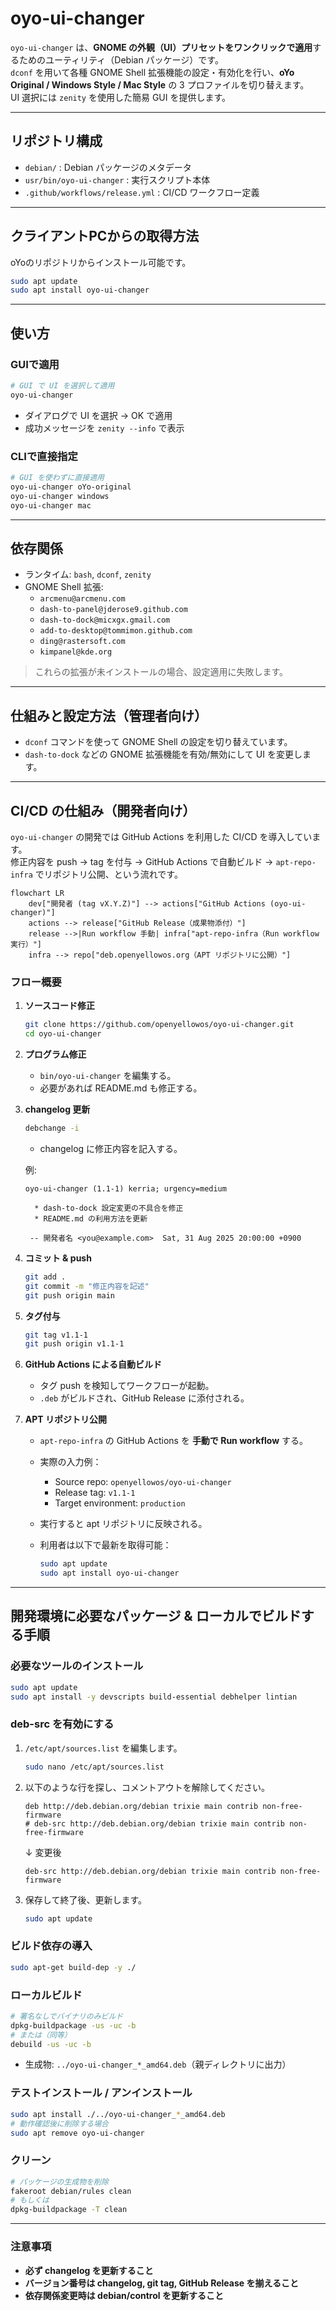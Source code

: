 # oyo-ui-changer

`oyo-ui-changer` は、**GNOME の外観（UI）プリセットをワンクリックで適用**するためのユーティリティ（Debian パッケージ）です。  
`dconf` を用いて各種 GNOME Shell 拡張機能の設定・有効化を行い、**oYo Original / Windows Style / Mac Style** の 3 プロファイルを切り替えます。  
UI 選択には `zenity` を使用した簡易 GUI を提供します。

---

## リポジトリ構成

- `debian/` : Debian パッケージのメタデータ  
- `usr/bin/oyo-ui-changer` : 実行スクリプト本体  
- `.github/workflows/release.yml` : CI/CD ワークフロー定義  

---

## クライアントPCからの取得方法

oYoのリポジトリからインストール可能です。

```bash
sudo apt update
sudo apt install oyo-ui-changer
```

---

## 使い方

### GUIで適用
```bash
# GUI で UI を選択して適用
oyo-ui-changer
```
- ダイアログで UI を選択 → OK で適用  
- 成功メッセージを `zenity --info` で表示  

### CLIで直接指定
```bash
# GUI を使わずに直接適用
oyo-ui-changer oYo-original
oyo-ui-changer windows
oyo-ui-changer mac
```

---

## 依存関係

- ランタイム: `bash`, `dconf`, `zenity`
- GNOME Shell 拡張:
  - `arcmenu@arcmenu.com`
  - `dash-to-panel@jderose9.github.com`
  - `dash-to-dock@micxgx.gmail.com`
  - `add-to-desktop@tommimon.github.com`
  - `ding@rastersoft.com`
  - `kimpanel@kde.org`

> これらの拡張が未インストールの場合、設定適用に失敗します。

---

## 仕組みと設定方法（管理者向け）

- `dconf` コマンドを使って GNOME Shell の設定を切り替えています。  
- `dash-to-dock` などの GNOME 拡張機能を有効/無効にして UI を変更します。  

---

## CI/CD の仕組み（開発者向け）

`oyo-ui-changer` の開発では GitHub Actions を利用した CI/CD を導入しています。  
修正内容を push → tag を付与 → GitHub Actions で自動ビルド → `apt-repo-infra` でリポジトリ公開、という流れです。 

```mermaid
flowchart LR
    dev["開発者 (tag vX.Y.Z)"] --> actions["GitHub Actions (oyo-ui-changer)"]
    actions --> release["GitHub Release（成果物添付）"]
    release -->|Run workflow 手動| infra["apt-repo-infra（Run workflow 実行）"]
    infra --> repo["deb.openyellowos.org（APT リポジトリに公開）"]
``` 

### フロー概要

1. **ソースコード修正**
   ```bash
   git clone https://github.com/openyellowos/oyo-ui-changer.git
   cd oyo-ui-changer
   ```

2. **プログラム修正**
   - `bin/oyo-ui-changer` を編集する。  
   - 必要があれば README.md も修正する。  

3. **changelog 更新**
   ```bash
   debchange -i
   ```
   - changelog に修正内容を記入する。

   例:
   ```text
   oyo-ui-changer (1.1-1) kerria; urgency=medium

     * dash-to-dock 設定変更の不具合を修正
     * README.md の利用方法を更新

    -- 開発者名 <you@example.com>  Sat, 31 Aug 2025 20:00:00 +0900
   ```

4. **コミット & push**
   ```bash
   git add .
   git commit -m "修正内容を記述"
   git push origin main
   ```

5. **タグ付与**
   ```bash
   git tag v1.1-1
   git push origin v1.1-1
   ```

6. **GitHub Actions による自動ビルド**
   - タグ push を検知してワークフローが起動。  
   - `.deb` がビルドされ、GitHub Release に添付される。  

7. **APT リポジトリ公開**
   - `apt-repo-infra` の GitHub Actions を **手動で Run workflow** する。  
   - 実際の入力例：  
     - Source repo: `openyellowos/oyo-ui-changer`  
     - Release tag: `v1.1-1`  
     - Target environment: `production`  

   - 実行すると apt リポジトリに反映される。  
   - 利用者は以下で最新を取得可能：  
     ```bash
     sudo apt update
     sudo apt install oyo-ui-changer
     ```

---

## 開発環境に必要なパッケージ & ローカルでビルドする手順

### 必要なツールのインストール
```bash
sudo apt update
sudo apt install -y devscripts build-essential debhelper lintian
```

### deb-src を有効にする
1. `/etc/apt/sources.list` を編集します。
   ```bash
   sudo nano /etc/apt/sources.list
   ```
2. 以下のような行を探し、コメントアウトを解除してください。
   ```text
   deb http://deb.debian.org/debian trixie main contrib non-free-firmware
   # deb-src http://deb.debian.org/debian trixie main contrib non-free-firmware
   ```
   ↓ 変更後
   ```text
   deb-src http://deb.debian.org/debian trixie main contrib non-free-firmware
   ```
3. 保存して終了後、更新します。
   ```bash
   sudo apt update
   ```

### ビルド依存の導入
```bash
sudo apt-get build-dep -y ./
```

### ローカルビルド
```bash
# 署名なしでバイナリのみビルド
dpkg-buildpackage -us -uc -b
# または（同等）
debuild -us -uc -b
```
- 生成物: `../oyo-ui-changer_*_amd64.deb`（親ディレクトリに出力）  

### テストインストール / アンインストール
```bash
sudo apt install ./../oyo-ui-changer_*_amd64.deb
# 動作確認後に削除する場合
sudo apt remove oyo-ui-changer
```

### クリーン
```bash
# パッケージの生成物を削除
fakeroot debian/rules clean
# もしくは
dpkg-buildpackage -T clean
```

---

### 注意事項

- **必ず changelog を更新すること**  
- **バージョン番号は changelog, git tag, GitHub Release を揃えること**  
- **依存関係変更時は debian/control を更新すること**  
